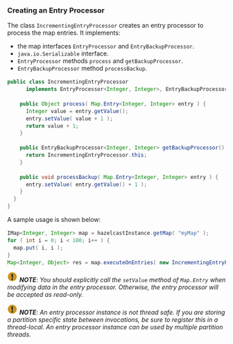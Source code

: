 

### Creating an Entry Processor

The class `IncrementingEntryProcessor` creates an entry processor to process the map 
entries. It implements:

- the map interfaces `EntryProcessor` and `EntryBackupProcessor`.
- `java.io.Serializable` interface.
- `EntryProcessor` methods `process` and `getBackupProcessor`.
- `EntryBackupProcessor` method `processBackup`.

```java
public class IncrementingEntryProcessor
      implements EntryProcessor<Integer, Integer>, EntryBackupProcessor<Integer, Integer>, Serializable {

    public Object process( Map.Entry<Integer, Integer> entry ) {
      Integer value = entry.getValue();
      entry.setValue( value + 1 );
      return value + 1;
    }

    public EntryBackupProcessor<Integer, Integer> getBackupProcessor() {
      return IncrementingEntryProcessor.this;
    }

    public void processBackup( Map.Entry<Integer, Integer> entry ) {
      entry.setValue( entry.getValue() + 1 );
    }
  }
}
```

A sample usage is shown below:

```java
IMap<Integer, Integer> map = hazelcastInstance.getMap( "myMap" );
for ( int i = 0; i < 100; i++ ) {
  map.put( i, i );
}
Map<Integer, Object> res = map.executeOnEntries( new IncrementingEntryProcessor() );
```


![image](images/NoteSmall.jpg) ***NOTE***: *You should explicitly call the `setValue` method of `Map.Entry` when modifying data in the entry processor. Otherwise, the entry processor will be accepted as read-only.*

![image](images/NoteSmall.jpg) ***NOTE***: *An entry processor instance is not thread safe. If you are storing a partition specific state between invocations, be sure to register this in a thread-local.  An entry processor instance can be used by multiple partition threads.*

